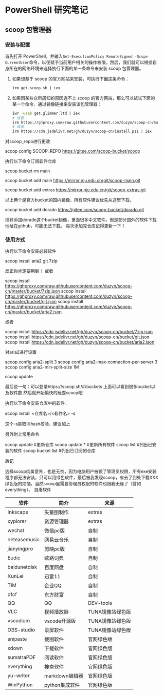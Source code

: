 # PowerShell 研究笔记

## scoop 包管理器

### 安装与配置

首先打开 PowerShell，并输入`Set-ExecutionPolicy RemoteSigned -Scope CurrentUser`命令，以便赋予当前用户相关的操作权限。然后，我们就可以根据自身所在的网络环境来选择执行下面的某一条命令来安装 scoop 包管理器。

1. 如果想基于 scoop 的官方网站来安装，可执行下面这条命令：

    ```bash
    irm get.scoop.sh | iex
    ```

2. 如果因某些众所周知的原因连不上 scoop 的官方网站，那么可以试试下面的某一个命令，通过镜像链接来安装该包管理器：

    ```bash
    iwr -useb get.glimmer.ltd | iex
    # 或者
    irm https://ghproxy.com/raw.githubusercontent.com/duzyn/scoop-cn/master/install.ps1 | iex
    # 或者
    irm https://cdn.jsdelivr.net/gh/duzyn/scoop-cn/install.ps1 | iex
    ```

对scoop_repo进行更改

scoop config SCOOP_REPO https://gitee.com/scoop-bucket/scoop

执行以下命令订阅软件仓库

scoop bucket rm main

scoop bucket add main https://mirror.nju.edu.cn/git/scoop-main.git

scoop bucket add extras https://mirror.nju.edu.cn/git/scoop-extras.git

以上两个是官方bucket的国内镜像，所有软件建议优先从这里下载。

scoop bucket add dorado https://gitee.com/scoop-bucket/dorado.git

推荐添加dorado这个bucket镜像，里面很多中文软件，但是部分国外的软件下载地址在github，可能无法下载。
每次添加完仓库记得更新一下！


### 使用方式

执行以下命令安装必装软件

scoop install aria2 git 7zip

反正你肯定要用到！
或者

scoop install https://ghproxy.com/raw.githubusercontent.com/duzyn/scoop-cn/master/bucket/7zip.json
scoop install https://ghproxy.com/raw.githubusercontent.com/duzyn/scoop-cn/master/bucket/git.json
scoop install https://ghproxy.com/raw.githubusercontent.com/duzyn/scoop-cn/master/bucket/aria2.json

或者

scoop install https://cdn.jsdelivr.net/gh/duzyn/scoop-cn/bucket/7zip.json
scoop install https://cdn.jsdelivr.net/gh/duzyn/scoop-cn/bucket/git.json
scoop install https://cdn.jsdelivr.net/gh/duzyn/scoop-cn/bucket/aria2.json

对aria2进行设置

scoop config aria2-split 3 
scoop config aria2-max-connection-per-server 3 
scoop config aria2-min-split-size 1M

scoop update

最后说一句：可以登录https://scoop.sh/#/buckets
上面可以看到很多bucket以及软件数
然后就开始愉快的玩耍scoop吧

执行以下命令安装仓库中的软件：

scoop install <仓库名>/<软件名> -s

这个-s是取消hash校验，建议加上

另外附上常用命令

scoop update #更新仓库
scoop update * #更新所有软件
scoop list #列出已安装的软件
scoop bucket list #列出已订阅的仓库

后记

选择scoop纯属意外，也是无奈，因为电脑用户被锁了管理员权限，所有exe安装程序都无法安装，只可以用绿色软件，最后被我发现scoop，省去了到处下载XXX绿色版的烦恼，当然scoop里需要管理员权限的软件也跟我无缘了（譬如everything）。
自用软件

| 软件         | 简介           | 来源             |
| ------------ | -------------- | ---------------- |
| Inkscape     | 矢量图制作     | extras           |
| xyplorer     | 资源管理器     | extras           |
| wechat       | 微信pc版       | 自制             |
| neteasemusic | 网易云音乐     | 自制             |
| jianyingpro  | 剪映pc版       | 自制             |
| Eudic        | 欧路词典       | 自制             |
| baidunetdisk | 百度网盘       | 自制             |
| XunLei       | 迅雷11         | 自制             |
| TIM          | 企业QQ         | 自制             |
| dfcf         | 东方财富       | 自制             |
| QQ           | QQ             | DEV-tools        |
| VLC          | 视频播放器     | TUNA镜像站绿色版 |
| vscodium     | vscode开源版   | TUNA镜像站绿色版 |
| OBS-studio   | 录屏软件       | TUNA镜像站绿色版 |
| snipaste     | 截图软件       | 官网绿色版       |
| xdown        | 下载软件       | 官网绿色版       |
| sumatraPDF   | 阅读软件       | 官网绿色版       |
| everything   | 搜索软件       | 官网绿色版       |
| yu-writer    | markdown编辑器 | 官网绿色版       |
| WinPython    | python集成软件 | 官网绿色版       |